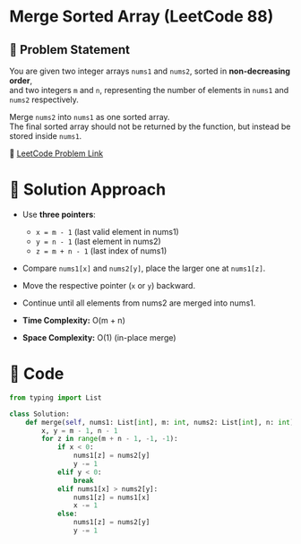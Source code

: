 # Merge Sorted Array (LeetCode 88)

## 📌 Problem Statement
You are given two integer arrays `nums1` and `nums2`, sorted in **non-decreasing order**,  
and two integers `m` and `n`, representing the number of elements in `nums1` and `nums2` respectively.  

Merge `nums2` into `nums1` as one sorted array.  
The final sorted array should not be returned by the function, but instead be stored inside `nums1`.

🔗 [LeetCode Problem Link](https://leetcode.com/problems/merge-sorted-array/)

# 🚀 Solution Approach
- Use **three pointers**:
  - `x = m - 1` (last valid element in nums1)
  - `y = n - 1` (last element in nums2)
  - `z = m + n - 1` (last index of nums1)
- Compare `nums1[x]` and `nums2[y]`, place the larger one at `nums1[z]`.
- Move the respective pointer (`x` or `y`) backward.
- Continue until all elements from nums2 are merged into nums1.

- **Time Complexity:** O(m + n)  
- **Space Complexity:** O(1) (in-place merge)

# 📝 Code
```python
from typing import List

class Solution:
    def merge(self, nums1: List[int], m: int, nums2: List[int], n: int) -> None:
        x, y = m - 1, n - 1
        for z in range(m + n - 1, -1, -1):
            if x < 0:
                nums1[z] = nums2[y]
                y -= 1
            elif y < 0:
                break
            elif nums1[x] > nums2[y]:
                nums1[z] = nums1[x]
                x -= 1
            else:
                nums1[z] = nums2[y]
                y -= 1
